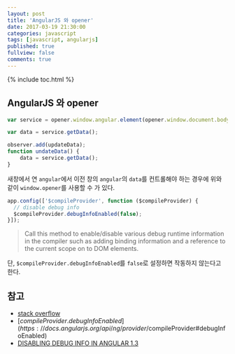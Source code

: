 ```yaml
---
layout: post
title: 'AngularJS 와 opener'
date: 2017-03-19 21:30:00
categories: javascript
tags: [javascript, angularjs]
published: true
fullview: false
comments: true
---
```


{% include toc.html %}

## AngularJS 와 opener

```javascript
var service = opener.window.angular.element(opener.window.document.body).injector().get('someAngularService');

var data = service.getData();

observer.add(updateData);
function undateData() {
	data = service.getData();
}
```

새창에서 연 `angular`에서 이전 창의 `angular`의 `data`를 컨트롤해야 하는 경우에 위와 같이 `window.opener`를 사용할 수 가 있다.

```javascript
app.config(['$compileProvider', function ($compileProvider) {
  // disable debug info
  $compileProvider.debugInfoEnabled(false);
}]);
```

> Call this method to enable/disable various debug runtime information in the compiler such as adding binding information and a reference to the current scope on to DOM elements.

단, `$compileProvider.debugInfoEnabled`를 `false`로 설정하면 작동하지 않는다고 한다.

## 참고

* [stack overflow](http://stackoverflow.com/questions/17007939/accessing-parent-window-angular-scope-from-child-window)
* [$compileProvider.debugInfoEnabled](https://docs.angularjs.org/api/ng/provider/$compileProvider#debugInfoEnabled)
* [DISABLING DEBUG INFO IN ANGULAR 1.3](https://blog.thoughtram.io/angularjs/2014/12/22/exploring-angular-1.3-disabling-debug-info.html)
